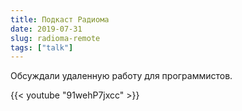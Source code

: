```yaml
---
title: Подкаст Радиома 
date: 2019-07-31
slug: radioma-remote 
tags: ["talk"]
---
```

Обсуждали удаленную работу для программистов.

{{< youtube "91wehP7jxcc" >}}
